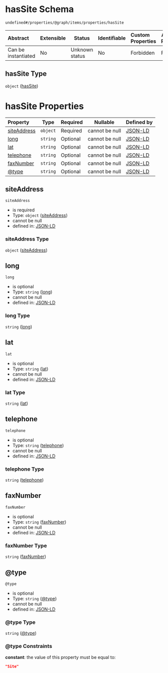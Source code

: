 # hasSite Schema

```txt
undefined#/properties/@graph/items/properties/hasSite
```




| Abstract            | Extensible | Status         | Identifiable | Custom Properties | Additional Properties | Access Restrictions | Defined In                                                                      |
| :------------------ | ---------- | -------------- | ------------ | :---------------- | --------------------- | ------------------- | ------------------------------------------------------------------------------- |
| Can be instantiated | No         | Unknown status | No           | Forbidden         | Forbidden             | none                | [ndl-isil.schema.json\*](../../out/ndl-isil.schema.json "open original schema") |

## hasSite Type

`object` ([hasSite](ndl-isil-properties-json-ld-graph-organization-properties-hassite.md))

# hasSite Properties

| Property                    | Type     | Required | Nullable       | Defined by                                                                                                                                                                            |
| :-------------------------- | -------- | -------- | -------------- | :------------------------------------------------------------------------------------------------------------------------------------------------------------------------------------ |
| [siteAddress](#siteaddress) | `object` | Required | cannot be null | [JSON-LD](ndl-isil-properties-json-ld-graph-organization-properties-hassite-properties-siteaddress.md "undefined#/properties/@graph/items/properties/hasSite/properties/siteAddress") |
| [long](#long)               | `string` | Optional | cannot be null | [JSON-LD](ndl-isil-properties-json-ld-graph-organization-properties-hassite-properties-long.md "undefined#/properties/@graph/items/properties/hasSite/properties/long")               |
| [lat](#lat)                 | `string` | Optional | cannot be null | [JSON-LD](ndl-isil-properties-json-ld-graph-organization-properties-hassite-properties-lat.md "undefined#/properties/@graph/items/properties/hasSite/properties/lat")                 |
| [telephone](#telephone)     | `string` | Optional | cannot be null | [JSON-LD](ndl-isil-properties-json-ld-graph-organization-properties-hassite-properties-telephone.md "undefined#/properties/@graph/items/properties/hasSite/properties/telephone")     |
| [faxNumber](#faxnumber)     | `string` | Optional | cannot be null | [JSON-LD](ndl-isil-properties-json-ld-graph-organization-properties-hassite-properties-faxnumber.md "undefined#/properties/@graph/items/properties/hasSite/properties/faxNumber")     |
| [@type](#type)              | `string` | Optional | cannot be null | [JSON-LD](ndl-isil-properties-json-ld-graph-organization-properties-hassite-properties-type.md "undefined#/properties/@graph/items/properties/hasSite/properties/@type")              |

## siteAddress




`siteAddress`

-   is required
-   Type: `object` ([siteAddress](ndl-isil-properties-json-ld-graph-organization-properties-hassite-properties-siteaddress.md))
-   cannot be null
-   defined in: [JSON-LD](ndl-isil-properties-json-ld-graph-organization-properties-hassite-properties-siteaddress.md "undefined#/properties/@graph/items/properties/hasSite/properties/siteAddress")

### siteAddress Type

`object` ([siteAddress](ndl-isil-properties-json-ld-graph-organization-properties-hassite-properties-siteaddress.md))

## long




`long`

-   is optional
-   Type: `string` ([long](ndl-isil-properties-json-ld-graph-organization-properties-hassite-properties-long.md))
-   cannot be null
-   defined in: [JSON-LD](ndl-isil-properties-json-ld-graph-organization-properties-hassite-properties-long.md "undefined#/properties/@graph/items/properties/hasSite/properties/long")

### long Type

`string` ([long](ndl-isil-properties-json-ld-graph-organization-properties-hassite-properties-long.md))

## lat




`lat`

-   is optional
-   Type: `string` ([lat](ndl-isil-properties-json-ld-graph-organization-properties-hassite-properties-lat.md))
-   cannot be null
-   defined in: [JSON-LD](ndl-isil-properties-json-ld-graph-organization-properties-hassite-properties-lat.md "undefined#/properties/@graph/items/properties/hasSite/properties/lat")

### lat Type

`string` ([lat](ndl-isil-properties-json-ld-graph-organization-properties-hassite-properties-lat.md))

## telephone




`telephone`

-   is optional
-   Type: `string` ([telephone](ndl-isil-properties-json-ld-graph-organization-properties-hassite-properties-telephone.md))
-   cannot be null
-   defined in: [JSON-LD](ndl-isil-properties-json-ld-graph-organization-properties-hassite-properties-telephone.md "undefined#/properties/@graph/items/properties/hasSite/properties/telephone")

### telephone Type

`string` ([telephone](ndl-isil-properties-json-ld-graph-organization-properties-hassite-properties-telephone.md))

## faxNumber




`faxNumber`

-   is optional
-   Type: `string` ([faxNumber](ndl-isil-properties-json-ld-graph-organization-properties-hassite-properties-faxnumber.md))
-   cannot be null
-   defined in: [JSON-LD](ndl-isil-properties-json-ld-graph-organization-properties-hassite-properties-faxnumber.md "undefined#/properties/@graph/items/properties/hasSite/properties/faxNumber")

### faxNumber Type

`string` ([faxNumber](ndl-isil-properties-json-ld-graph-organization-properties-hassite-properties-faxnumber.md))

## @type




`@type`

-   is optional
-   Type: `string` ([@type](ndl-isil-properties-json-ld-graph-organization-properties-hassite-properties-type.md))
-   cannot be null
-   defined in: [JSON-LD](ndl-isil-properties-json-ld-graph-organization-properties-hassite-properties-type.md "undefined#/properties/@graph/items/properties/hasSite/properties/@type")

### @type Type

`string` ([@type](ndl-isil-properties-json-ld-graph-organization-properties-hassite-properties-type.md))

### @type Constraints

**constant**: the value of this property must be equal to:

```json
"Site"
```
